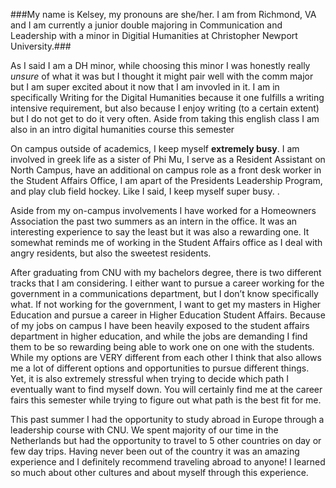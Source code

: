 
###My name is Kelsey, my pronouns are she/her. I am from Richmond, VA and I am currently a junior double majoring in Communication and Leadership with a minor in Digitial Humanities at Christopher Newport University.###

As I said I am a DH minor, while choosing this minor I was honestly really _unsure_ of what it was but I thought it might pair well with the comm major but I am super excited about it now that I am invovled in it. I am in specifically Writing for the Digital Humanities because it one fulfills a writing intensive requirement, but also because I enjoy writing (to a certain extent) but I do not get to do it very often. Aside from taking this english class I am also in an intro digital humanities course this semester

On campus outside of academics, I keep myself **extremely busy**. I am involved in greek life as a sister of Phi Mu, I serve as a Resident Assistant on North Campus, have an additional on campus role as a front desk worker in the Student Affairs Office, I am apart of the Presidents Leadership Program, and play club field hockey. Like I said, I keep myself super busy. .

Aside from my on-campus involvements I have worked for a Homeowners Association the past two summers as an intern in the office. It was an interesting experience to say the least but it was also a rewarding one. It somewhat reminds me of working in the Student Affairs office as I deal with angry residents, but also the sweetest residents. 

After graduating from CNU with my bachelors degree, there is two different tracks that I am considering. I either want to pursue a career working for the government in a communications department, but I don’t know specifically what. If not working for the government, I want to get my masters in Higher Education and pursue a career in Higher Education Student Affairs. Because of my jobs on campus I have been heavily exposed to the student affairs department in higher education, and while the jobs are demanding I find them to be so rewarding being able to work one on one with the students. While my options are VERY different from each other I think that also allows me a lot of different options and opportunities to pursue different things. Yet, it is also extremely stressful when trying to decide which path I eventually want to find myself down. You will certainly find me at the career fairs this semester while trying to figure out what path is the best fit for me.

This past summer I had the opportunity to study abroad in Europe through a leadership course with CNU.  We spent majority of our time in the Netherlands but had the opportunity to travel to 5 other countries on day or few day trips. Having never been out of the country it was an amazing experience and I definitely recommend traveling abroad to anyone! I learned so much about other cultures and about myself through this experience. 



